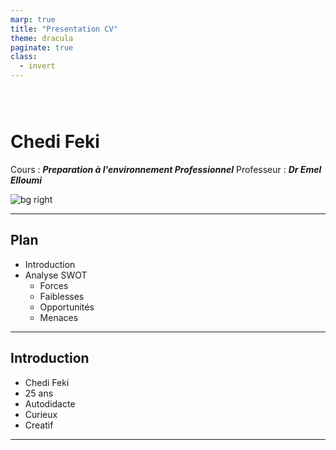 ```yaml
---
marp: true
title: "Presentation CV"
theme: dracula
paginate: true
class:
  - invert
---
```

# Chedi Feki  
Cours : 
***Preparation à l'environnement Professionnel***
Professeur : 
***Dr Emel Elloumi***
<style scoped>
h1 {
    padding-top: 1.5em;
}
</style>

![bg right](./img/PublicSpeaker2.jpg)

---
## Plan 
- Introduction 
- Analyse SWOT 
	- Forces 
	- Faiblesses 
	- Opportunités 
	- Menaces

---
## Introduction 
* Chedi Feki 
* 25 ans 
* Autodidacte 
* Curieux 
* Creatif 
---